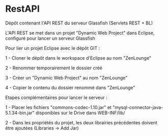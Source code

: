 # RestAPI
Dépôt contenant l'API REST du serveur Glassfish (Servlets REST + BL)

L'API REST se met dans un projet "Dynamic Web Project" dans Eclipse, configuré pour lancer un serveur Glassfish


Pour lier un projet Eclipse avec le dépôt GIT :

1 - Cloner le dépôt dans le workspace d'Eclipse au nom "ZenLounge"

2 - Renommer temporairement le dossier créé

3 - Créer un "Dynamic Web Project" au nom "ZenLounge"

4 - Copier le contenu du dossier renommé dans "ZenLounge"


Etapes complémentaires pour lancer le serveur :


1 - Placer les fichiers "commons-codec-1.10.jar" et "mysql-connector-java-5.1.34-bin.jar" disponibles sur le Drive dans WEB-INF/lib/

2 - Dans les propriétés du projet, les deux librairies précédentes doivent être ajoutées (Libraries -> Add Jar)
